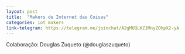 ```yaml
---
layout: post
title:  "Makers de Internet das Coisas"
categories: iot makers
link-telegram: https://telegram.me/joinchat/A2gMUQLKZ1MnyZOhpX2-yA
---
```

Colaboração: Douglas Zuqueto (@douglaszuqueto)

